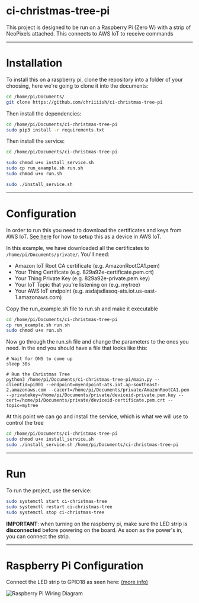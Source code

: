 ci-christmas-tree-pi
====================
This project is designed to be run on a Raspberry Pi (Zero W) with a strip of NeoPixels attached.
This connects to AWS IoT to receive commands

---

Installation
============
To install this on a raspberry pi, clone the repository into a folder of your choosing, here we're going to clone it into the documents:
```bash
cd /home/pi/Documents/
git clone https://github.com/chriiiish/ci-christmas-tree-pi
```

Then install the dependencies:

```bash
cd /home/pi/Documents/ci-christmas-tree-pi
sudo pip3 install -r requirements.txt
```

Then install the service:

```bash
cd /home/pi/Documents/ci-christmas-tree-pi

sudo chmod u+x install_service.sh
sudo cp run_example.sh run.sh
sudo chmod u+x run.sh

sudo ./install_service.sh
```

---

Configuration
=============
In order to run this you need to download the certificates and keys from AWS IoT. [See here](https://docs.aws.amazon.com/iot/latest/developerguide/iot-sdk-setup.html) for how to setup this as a device in AWS IoT.

In this example, we have downloaded all the certificates to `/home/pi/Documents/private/`. You'll need:

* Amazon IoT Root CA certificate (e.g. AmazonRootCA1.pem)
* Your Thing Certificate (e.g. 829a92e-certificate.pem.crt)
* Your Thing Private Key (e.g. 829a92e-private.pem.key)
* Your IoT Topic that you're listening on (e.g. mytree)
* Your AWS IoT endpoint (e.g. asdajsdlasoq-ats.iot.us-east-1.amazonaws.com)

Copy the run_example.sh file to run.sh and make it executable

```bash
cd /home/pi/Documents/ci-christmas-tree-pi
cp run_example.sh run.sh
sudo chmod u+x run.sh
```

Now go through the run.sh file and change the parameters to the ones you need. In the end you should have a file that looks like this:

```
# Wait for DNS to come up
sleep 30s

# Run the Christmas Tree
python3 /home/pi/Documents/ci-christmas-tree-pi/main.py --clientid=pi001 --endpoint=myendpoint-ats.iot.ap-southeast-2.amazonaws.com --cacert=/home/pi/Documents/private/AmazonRootCA1.pem --privatekey=/home/pi/Documents/private/deviceid-private.pem.key --cert=/home/pi/Documents/private/deviceid-certificate.pem.crt --topic=mytree
```

At this point we can go and install the service, which is what we will use to control the tree

```bash
cd /home/pi/Documents/ci-christmas-tree-pi
sudo chmod u+x install_service.sh
sudo ./install_service.sh /home/pi/Documents/ci-christmas-tree-pi
```

---

Run
===

To run the project, use the service:
```bash
sudo systemctl start ci-christmas-tree
sudo systemctl restart ci-christmas-tree
sudo systemctl stop ci-christmas-tree
```

**IMPORTANT**: when turning on the raspberry pi, make sure the LED strip is **disconnected** before powering on the board. As soon as the power's in, you can connect the strip.

---

Raspberry Pi Configuration
==========================

Connect the LED strip to GPIO18 as seen here: [(more info)](https://learn.adafruit.com/neopixels-on-raspberry-pi/raspberry-pi-wiring)

![Raspberry Pi Wiring Diagram](https://cdn-learn.adafruit.com/assets/assets/000/063/928/original/led_strips_raspi_NeoPixel_powered_bb.jpg "Raspberry Pi Wiring Diagram")